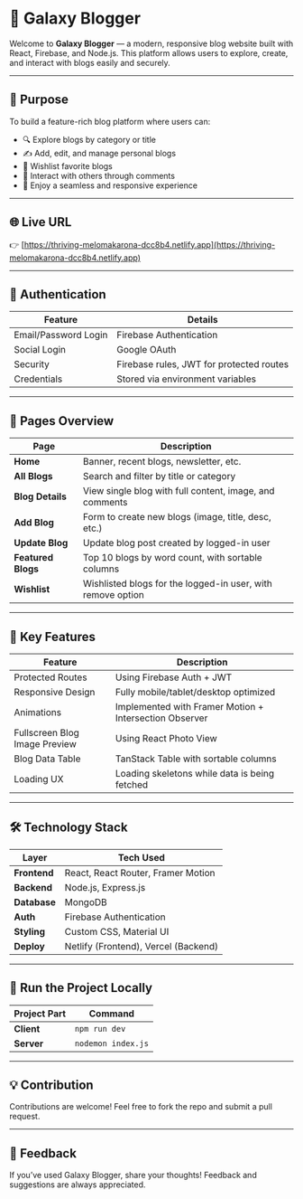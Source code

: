 # 🚀 Galaxy Blogger

Welcome to **Galaxy Blogger** — a modern, responsive blog website built with React, Firebase, and Node.js. This platform allows users to explore, create, and interact with blogs easily and securely.

---

## 🌟 Purpose

To build a feature-rich blog platform where users can:

- 🔍 Explore blogs by category or title  
- ✍️ Add, edit, and manage personal blogs  
- 📌 Wishlist favorite blogs  
- 💬 Interact with others through comments  
- 📱 Enjoy a seamless and responsive experience

---

## 🌐 Live URL

👉 [https://thriving-melomakarona-dcc8b4.netlify.app](https://thriving-melomakarona-dcc8b4.netlify.app)

---

## 🔐 Authentication

| Feature               | Details                                      |
|----------------------|----------------------------------------------|
| Email/Password Login | Firebase Authentication                      |
| Social Login         | Google OAuth                                  |
| Security             | Firebase rules, JWT for protected routes     |
| Credentials          | Stored via environment variables             |

---

## 📄 Pages Overview

| Page                | Description                                                                 |
|---------------------|------------------------------------------------------------------------------|
| **Home**            | Banner, recent blogs, newsletter, etc.                                      |
| **All Blogs**       | Search and filter by title or category                                      |
| **Blog Details**    | View single blog with full content, image, and comments                     |
| **Add Blog**        | Form to create new blogs (image, title, desc, etc.)                         |
| **Update Blog**     | Update blog post created by logged-in user                                  |
| **Featured Blogs**  | Top 10 blogs by word count, with sortable columns                           |
| **Wishlist**        | Wishlisted blogs for the logged-in user, with remove option                 |

---

## 🧩 Key Features

| Feature                             | Description                                                                 |
|-------------------------------------|-----------------------------------------------------------------------------|
| Protected Routes                    | Using Firebase Auth + JWT                                                   |
| Responsive Design                   | Fully mobile/tablet/desktop optimized                                       |
| Animations                          | Implemented with Framer Motion + Intersection Observer                      |
| Fullscreen Blog Image Preview       | Using React Photo View                                                      |
| Blog Data Table                     | TanStack Table with sortable columns                                        |
| Loading UX                          | Loading skeletons while data is being fetched                               |

---

## 🛠️ Technology Stack

| Layer        | Tech Used                        |
|--------------|----------------------------------|
| **Frontend** | React, React Router, Framer Motion |
| **Backend**  | Node.js, Express.js              |
| **Database** | MongoDB                          |
| **Auth**     | Firebase Authentication          |
| **Styling**  | Custom CSS, Material UI          |
| **Deploy**   | Netlify (Frontend), Vercel (Backend) |

---

## 🧪 Run the Project Locally

| Project Part | Command              |
|--------------|----------------------|
| **Client**   | `npm run dev`        |
| **Server**   | `nodemon index.js`   |

---

## 💡 Contribution

Contributions are welcome! Feel free to fork the repo and submit a pull request.

---

## 📩 Feedback

If you’ve used Galaxy Blogger, share your thoughts! Feedback and suggestions are always appreciated.

